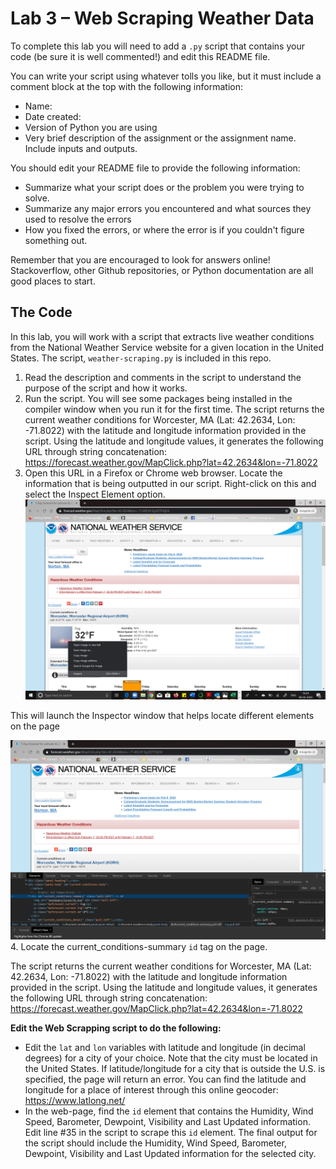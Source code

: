 # Lab 3 – Web Scraping Weather Data
To complete this lab you will need to add a `.py` script that contains your code (be sure it is well commented!) and edit this README file.

You can write your script using whatever tolls you like, but it must include a comment block at the top with the following information:
- Name:
- Date created:
- Version of Python you are using
- Very brief description of the assignment or the assignment name. Include inputs and outputs.

You should edit your README file to provide the following information:
- Summarize what your script does or the problem you were trying to solve.
- Summarize any major errors you encountered and what sources they used to resolve the errors
- How you fixed the errors, or where the error is if you couldn't figure something out.

Remember that you are encouraged to look for answers online! Stackoverflow, other Github repositories, or Python documentation are all good places to start.

## The Code
In this lab, you will work with a script that extracts live weather conditions from the National Weather Service website for a given location in the United States. The script, `weather-scraping.py` is included in this repo.

1. Read the description and comments in the script to understand the purpose of the script and how it works.
2. Run the script. You will see some packages being installed in the compiler window when you run it for the first time.  The script returns the current weather conditions for Worcester, MA (Lat: 42.2634, Lon: -71.8022) with the latitude and longitude information provided in the script. Using the latitude and longitude values, it generates the following URL through string concatenation: https://forecast.weather.gov/MapClick.php?lat=42.2634&lon=-71.8022
3. Open this URL in a Firefox or Chrome web browser. Locate the information that is being outputted in our script. Right-click on this and select the Inspect Element option.
![](images/image1.png)

This will launch the Inspector window that helps locate different elements on the page

![](images/image2.png)
4. Locate the current_conditions-summary `id` tag on the page.

The script returns the current weather conditions for Worcester, MA (Lat: 42.2634, Lon: -71.8022) with the latitude and longitude information provided in the script. Using the latitude and longitude values, it generates the following URL through string concatenation: https://forecast.weather.gov/MapClick.php?lat=42.2634&lon=-71.8022

**Edit the Web Scrapping script to do the following:**
- Edit the `lat` and `lon` variables with latitude and longitude (in decimal degrees) for a city of your choice. Note that the city must be located in the United States. If latitude/longitude for a city that is outside the U.S. is specified, the page will return an error. You can find the latitude and longitude for a place of interest through this online geocoder: https://www.latlong.net/
- In the web-page, find the `id` element that contains the Humidity, Wind Speed, Barometer, Dewpoint, Visibility and Last Updated information. Edit line #35 in the script to scrape this `id` element. The final output for the script should include the Humidity, Wind Speed, Barometer, Dewpoint, Visibility and Last Updated information for the selected city.
